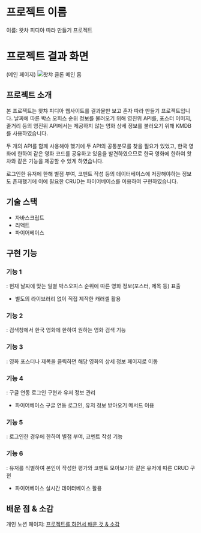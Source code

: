 
# **프로젝트 이름**
이름: 왓챠 피디아 따라 만들기 프로젝트

# **프로젝트 결과 화면**
(메인 페이지)
![왓챠 클론 메인 홈](https://user-images.githubusercontent.com/98478661/202486160-dc4d620b-28d7-44df-bf90-4bbdd3a8a2f2.png)

## **프로젝트 소개**
본 프로젝트는 왓챠 피디아 웹사이트를 결과물만 보고 혼자 따라 만들기 프로젝트입니다.
날짜에 따른 박스 오피스 순위 정보를 불러오기 위해 영진위 API를, 포스터 이미지, 줄거리 등의 영진위 API에서는 제공하지 않는 영화 상세 정보를 불러오기 위해 KMDB를 사용하였습니다.

두 개의 API를 함께 사용해야 했기에 두 API의 공통분모를 찾을 필요가 있었고, 한국 영화에 한하여 같은 영화 코드를 공유하고 있음을 발견하였으므로 한국 영화에 한하여 왓챠와 같은 기능을 제공할 수 있게 하였습니다.

로그인한 유저에 한해 별점 부여, 코멘트 작성 등의 데이터베이스에 저장해야하는 정보도 존재했기에 이에 필요한 CRUD는 파이어베이스를 이용하여 구현하였습니다.

## **기술 스택**
- 자바스크립트
- 리액트
- 파이어베이스

## **구현 기능**
### **기능 1**
: 현재 날짜에 맞는 일별 박스오피스 순위에 따른 영화 정보(포스터, 제목 등) 표출
- 별도의 라이브러리 없이 직접 제작한 캐러셀 활용
### **기능 2**
: 검색창에서 한국 영화에 한하여 원하는 영화 검색 기능
### **기능 3**
: 영화 포스터나 제목을 클릭하면 해당 영화의 상세 정보 페이지로 이동
### **기능 4**
: 구글 연동 로그인 구현과 유저 정보 관리
- 파이어베이스 구글 연동 로그인, 유저 정보 받아오기 메서드 이용
### **기능 5**
: 로그인한 경우에 한하여 별점 부여, 코멘트 작성 기능
### **기능 6**
: 유저를 식별하여 본인이 작성한 평가와 코멘트 모아보기와 같은 유저에 따른 CRUD 구현
- 파이어베이스 실시간 데이터베이스 활용
## **배운 점 & 소감**
개인 노션 페이지: [프로젝트를 하면서 배운 것 & 소감](https://www.notion.so/39eb4b72aaff4cb48ec945230638a83a)
